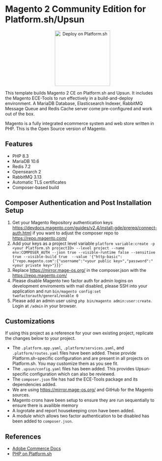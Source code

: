 # Magento 2 Community Edition for Platform.sh/Upsun

<p align="center">
<a href="https://console.platform.sh/projects/create-project?template=https://raw.githubusercontent.com/platformsh/template-builder/master/templates/magentoce24/.platform.template.yaml&utm_content=magento2ce&utm_source=github&utm_medium=button&utm_campaign=deploy_on_platform">
    <img src="https://platform.sh/images/deploy/lg-blue.svg" alt="Deploy on Platform.sh" width="180px" />
</a>
</p>

This template builds Magento 2 CE on Platform.sh and Upsun.  It includes the Magento ECE-Tools to run effectively in a build-and-deploy environment.  A MariaDB Database, Elasticsearch Indexer, RabbitMQ Message Queue and Redis Cache server come pre-configured and work out of the box. 

Magento is a fully integrated ecommerce system and web store written in PHP.  This is the Open Source version of Magento.

## Features

* PHP 8.3
* MariaDB 10.6
* Redis 7.2
* Opensearch 2
* RabbitMQ 3.13
* Automatic TLS certificates
* Composer-based build

## Composer Authentication and Post Installation Setup

1. Get your Magento Repository authentication keys https://devdocs.magento.com/guides/v2.4/install-gde/prereq/connect-auth.html if you want to adjust the composer repo to https://repo.magento.com/
2. Add your keys as a project level variable `platform variable:create -p <your Platform.sh projectID> --level project --name env:COMPOSER_AUTH --json true --visible-runtime false --sensitive true --visible-build true  --value '{"http-basic":{"repo.magento.com":{"username":"<your public key>","password":"<your private key>"}}}'`
3. Replace https://mirror.mage-os.org/ in the composer.json with the https://repo.magento.com/
4. Please disable Magento two factor auth for admin logins on development enviroments with mail disabled, please SSH into your application and run `bin/magento config:set twofactorauth/general/enable 0` 
5. Please add an admin user using `php bin/magento admin:user:create`.  Login at `/admin` in your browser. 

## Customizations

If using this project as a reference for your own existing project, replicate the changes below to your project.

* The `.platform.app.yaml`, `.platform/services.yaml`, and `.platform/routes.yaml` files have been added.  These provide Platform.sh-specific configuration and are present in all projects on Platform.sh.  You may customize them as you see fit.
* The `.upsun/config.yaml` files has been added. This provides Upsun-specific configuration which can also be reviewed.
* The `composer.json` file has had the ECE-Tools package and its dependencies added.
* We are using https://mirror.mage-os.org/ and GitHub for the Magento sources.
* Magento crons have been setup to ensure they are run sequentially to ensure there is availible memory
* A logrotate and report housekeeping cron have been added.
* A module which allows two factor authentication to be disabled has been added to `composer.json`.

## References

* [Adobe Commerce Docs](https://experienceleague.adobe.com/en/docs/commerce)
* [PHP on Platform.sh](https://docs.platform.sh/languages/php.html)
